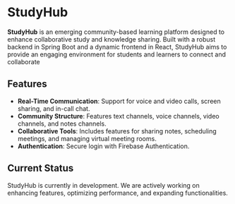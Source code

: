 # StudyHub

**StudyHub** is an emerging community-based learning platform designed to enhance collaborative study and knowledge sharing. Built with a robust backend in Spring Boot and a dynamic frontend in React, StudyHub aims to provide an engaging environment for students and learners to connect and collaborate

## Features

- **Real-Time Communication**: Support for voice and video calls, screen sharing, and in-call chat.
- **Community Structure**: Features text channels, voice channels, video channels, and notes channels.
- **Collaborative Tools**: Includes features for sharing notes, scheduling meetings, and managing virtual meeting rooms.
- **Authentication**: Secure login with Firebase Authentication.

## Current Status

StudyHub is currently in development. We are actively working on enhancing features, optimizing performance, and expanding functionalities. 


